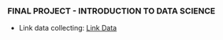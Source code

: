 ### FINAL PROJECT - INTRODUCTION TO DATA SCIENCE
- Link data collecting: [Link Data](https://docs.google.com/spreadsheets/d/14Rl1IU5Kxwt-y-buBrVeUrNyZwRmEWfy9V6SURoN-3U/edit?fbclid=IwZXh0bgNhZW0CMTEAAR0egoEVJWhxphhfSjp8kitN41SDRc6UV4CGfSaAtEN7RAz78TYNNwBhz38_aem_CKLE3AvXymJo0sTxlkCgFg&gid=0#gid=0)
